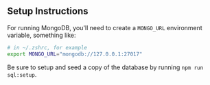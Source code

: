 ## Setup Instructions

For running MongoDB, you'll need to create a `MONGO_URL` environment variable,
something like:

```sh
# in ~/.zshrc, for example
export MONGO_URL="mongodb://127.0.0.1:27017" 
```
Be sure to setup and seed a copy of the database by running
`npm run sql:setup`.

